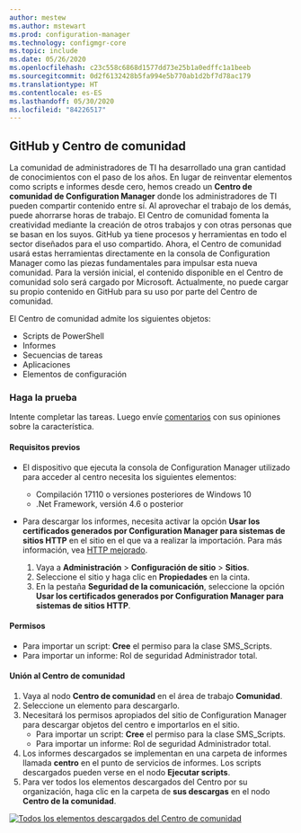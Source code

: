```yaml
---
author: mestew
ms.author: mstewart
ms.prod: configuration-manager
ms.technology: configmgr-core
ms.topic: include
ms.date: 05/26/2020
ms.openlocfilehash: c23c558c6868d1577dd73e25b1a0edffc1a1beeb
ms.sourcegitcommit: 0d2f6132428b5fa994e5b770ab1d2bf7d78ac179
ms.translationtype: HT
ms.contentlocale: es-ES
ms.lasthandoff: 05/30/2020
ms.locfileid: "84226517"
---
```

## <a name="community-hub-and-github"></a>GitHub y Centro de comunidad
<!--3555935, 3555936-->

La comunidad de administradores de TI ha desarrollado una gran cantidad de conocimientos con el paso de los años. En lugar de reinventar elementos como scripts e informes desde cero, hemos creado un **Centro de comunidad de Configuration Manager** donde los administradores de TI pueden compartir contenido entre sí. Al aprovechar el trabajo de los demás, puede ahorrarse horas de trabajo. El Centro de comunidad fomenta la creatividad mediante la creación de otros trabajos y con otras personas que se basan en los suyos. GitHub ya tiene procesos y herramientas en todo el sector diseñados para el uso compartido. Ahora, el Centro de comunidad usará estas herramientas directamente en la consola de Configuration Manager como las piezas fundamentales para impulsar esta nueva comunidad. Para la versión inicial, el contenido disponible en el Centro de comunidad solo será cargado por Microsoft. Actualmente, no puede cargar su propio contenido en GitHub para su uso por parte del Centro de comunidad.

El Centro de comunidad admite los siguientes objetos:
- Scripts de PowerShell
- Informes
- Secuencias de tareas
- Aplicaciones
- Elementos de configuración  


### <a name="try-it-out"></a>Haga la prueba

Intente completar las tareas. Luego envíe [comentarios](../../technical-preview-2003.md#bkmk_feedback) con sus opiniones sobre la característica.


#### <a name="prerequisites"></a>Requisitos previos

- El dispositivo que ejecuta la consola de Configuration Manager utilizado para acceder al centro necesita los siguientes elementos:
   - Compilación 17110 o versiones posteriores de Windows 10
   - .Net Framework, versión 4.6 o posterior


- Para descargar los informes, necesita activar la opción **Usar los certificados generados por Configuration Manager para sistemas de sitios HTTP**  en el sitio en el que va a realizar la importación. Para más información, vea [HTTP mejorado](/sccm/core/plan-design/hierarchy/enhanced-http).
   1. Vaya a **Administración** > **Configuración de sitio** > **Sitios**.
   1. Seleccione el sitio y haga clic en **Propiedades** en la cinta.
   1. En la pestaña **Seguridad de la comunicación**, seleccione la opción **Usar los certificados generados por Configuration Manager para sistemas de sitios HTTP**.

#### <a name="permissions"></a>Permisos

- Para importar un script: **Cree** el permiso para la clase SMS_Scripts.
- Para importar un informe: Rol de seguridad Administrador total.

#### <a name="use-the-community-hub"></a>Unión al Centro de comunidad

1. Vaya al nodo **Centro de comunidad** en el área de trabajo **Comunidad**.
1. Seleccione un elemento para descargarlo.
1. Necesitará los permisos apropiados del sitio de Configuration Manager para descargar objetos del centro e importarlos en el sitio.
    - Para importar un script: **Cree** el permiso para la clase SMS_Scripts.
    - Para importar un informe: Rol de seguridad Administrador total.
1. Los informes descargados se implementan en una carpeta de informes llamada **centro** en el punto de servicios de informes. Los scripts descargados pueden verse en el nodo **Ejecutar scripts**.
1. Para ver todos los elementos descargados del Centro por su organización, haga clic en la carpeta de **sus descargas** en el nodo **Centro de la comunidad**.

[![Todos los elementos descargados del Centro de comunidad](../../media/3555935-community-hub-downloads.png)](../../media/3555935-community-hub-downloads.png#lightbox)
